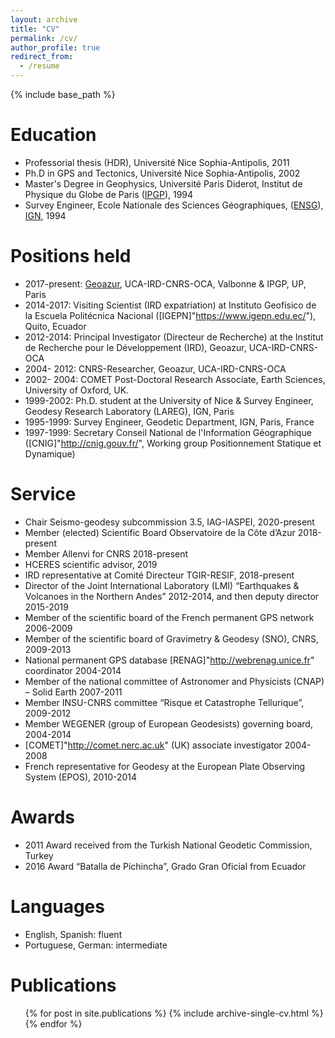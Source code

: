 ```yaml
---
layout: archive
title: "CV"
permalink: /cv/
author_profile: true
redirect_from:
  - /resume
---
```


{% include base_path %}

Education
======
* Professorial thesis (HDR), Université Nice Sophia-Antipolis, 2011
* Ph.D in GPS and Tectonics, Université Nice Sophia-Antipolis, 2002
* Master's Degree in Geophysics, Université Paris Diderot, Institut de Physique du Globe de Paris ([IPGP](http://www.ipgp.fr)), 1994
* Survey Engineer, Ecole Nationale des Sciences Géographiques, ([ENSG](http://www.ensg.eu)), [IGN](http://www.ign.fr), 1994

Positions held
======
* 2017-present: [Geoazur](https://geoazur.oca.eu), UCA-IRD-CNRS-OCA, Valbonne & IPGP, UP, Paris
* 2014-2017: Visiting Scientist (IRD expatriation) at Instituto Geofísico de la Escuela Politécnica Nacional ([IGEPN]"https://www.igepn.edu.ec/"), Quito, Ecuador
* 2012-2014: Principal Investigator (Directeur de Recherche) at the Institut de Recherche pour le Développement (IRD), Geoazur, UCA-IRD-CNRS-OCA
* 2004- 2012: CNRS-Researcher, Geoazur, UCA-IRD-CNRS-OCA
* 2002- 2004: COMET Post-Doctoral Research Associate, Earth Sciences, University of Oxford, UK.
* 1999-2002: Ph.D. student at the University of Nice & Survey Engineer, Geodesy Research Laboratory (LAREG), IGN, Paris
* 1995-1999: Survey Engineer, Geodetic Department, IGN, Paris, France
* 1997-1999: Secretary Conseil National de l'Information Géographique ([CNIG]"http://cnig.gouv.fr/", Working group Positionnement Statique et Dynamique)

Service
======
*	Chair Seismo-geodesy subcommission 3.5, IAG-IASPEI, 2020-present
*	Member (elected) Scientific Board Observatoire de la Côte d’Azur 2018-present
*	Member Allenvi for CNRS 2018-present
*	HCERES scientific advisor, 2019
*	IRD representative at Comité Directeur TGIR-RESIF, 2018-present
*	Director of the Joint International Laboratory (LMI) “Earthquakes & Volcanoes in the Northern Andes” 2012-2014, and then deputy director 2015-2019
*	Member of the scientific board of the French permanent GPS network 2006-2009
*	Member of the scientific board of Gravimetry & Geodesy (SNO), CNRS, 2009-2013
*	National permanent GPS database [RENAG]"http://webrenag.unice.fr" coordinator  2004-2014
*	Member of the national committee of Astronomer and Physicists (CNAP) – Solid Earth 2007-2011
*	Member INSU-CNRS committee “Risque et Catastrophe Tellurique”, 2009-2012
*	Member WEGENER (group of European Geodesists) governing board, 2004-2014
*	[COMET]"http://comet.nerc.ac.uk" (UK) associate investigator 2004-2008
*	French representative for Geodesy at the European Plate Observing System (EPOS), 2010-2014

Awards
======
*	2011 Award received from the Turkish National Geodetic Commission, Turkey
*	2016 Award “Batalla de Pichincha”, Grado Gran Oficial from Ecuador

Languages
======
*	English, Spanish: fluent
*	Portuguese, German: intermediate

Publications
======
  <ul>{% for post in site.publications %}
    {% include archive-single-cv.html %}
  {% endfor %}</ul>
